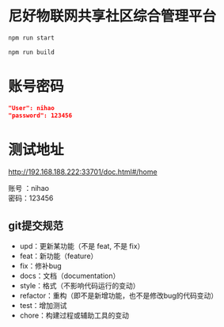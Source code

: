 尼好物联网共享社区综合管理平台
===

```bash
npm run start

npm run build
```

# 账号密码

```json
"User": nihao
"password": 123456
```

# 测试地址

http://192.168.188.222:33701/doc.html#/home

账号 ：nihao  
密码：123456

## git提交规范

- upd：更新某功能（不是 feat, 不是 fix）
- feat：新功能（feature）
- fix：修补bug
- docs：文档（documentation）
- style：格式（不影响代码运行的变动）
- refactor：重构（即不是新增功能，也不是修改bug的代码变动）
- test：增加测试
- chore：构建过程或辅助工具的变动

